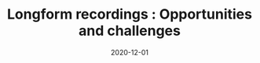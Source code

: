 ---
title: "Longform recordings : Opportunities and challenges"
collection: publications
paperurl: 'https://hal.archives-ouvertes.fr/hal-03047153'
link: https://hal.archives-ouvertes.fr/hal-03047153
type: conferenceproceedings
date: 2020-12-01
venue: 'In the proceedings of LIFT 2020 - 2èmes journées scientifiques du Groupement de Recherche &quot;Linguistique informatique, formelle et de terrain&quot;'
authors: <b>Gautheron L.</b>, Lavechin M., Riad R., Scaff C., Cristia A.
credit: 'Writing - Original Draft'
citation: ' Lucas Gautheron,  Marvin Lavechin,  Rachid Riad,  Camila Scaff,  Alejandrina Cristia, &quot;Longform recordings : Opportunities and challenges.&quot; In the proceedings of LIFT 2020 - 2èmes journées scientifiques du Groupement de Recherche &amp;quot;Linguistique informatique, formelle et de terrain&amp;quot;, 2020.'
---